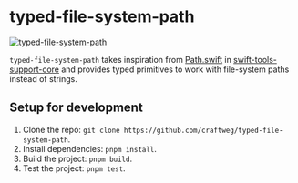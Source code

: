 # typed-file-system-path

[![typed-file-system-path](https://github.com/craftweg/typed-file-system-path/actions/workflows/typed-file-system-path.yml/badge.svg)](https://github.com/craftweg/typed-file-system-path/actions/workflows/typed-file-system-path.yml)

`typed-file-system-path` takes inspiration from [Path.swift](https://github.com/apple/swift-tools-support-core/blob/main/Sources/TSCBasic/Path.swift) in [swift-tools-support-core](https://github.com/apple/swift-tools-support-core/blob/main/Sources/TSCBasic/Path.swift) and provides typed primitives to work with file-system paths instead of strings.

## Setup for development

1. Clone the repo: `git clone https://github.com/craftweg/typed-file-system-path`.
2. Install dependencies: `pnpm install`.
3. Build the project: `pnpm build`.
4. Test the project: `pnpm test`.


